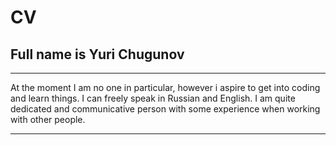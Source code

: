 # CV

## Full name is Yuri Chugunov

---

At the moment I am no one in particular, however i aspire to get into coding and learn things. I can freely speak in Russian and English. I am quite dedicated and communicative person with some experience when working with other people.

---

